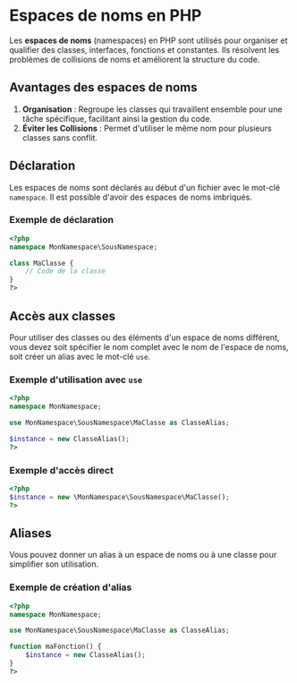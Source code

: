 # Espaces de noms en PHP

Les **espaces de noms** (namespaces) en PHP sont utilisés pour organiser et qualifier des classes, interfaces, fonctions et constantes. Ils résolvent les problèmes de collisions de noms et améliorent la structure du code.

## Avantages des espaces de noms

1. **Organisation** : Regroupe les classes qui travaillent ensemble pour une tâche spécifique, facilitant ainsi la gestion du code.
2. **Éviter les Collisions** : Permet d'utiliser le même nom pour plusieurs classes sans conflit.

## Déclaration

Les espaces de noms sont déclarés au début d'un fichier avec le mot-clé `namespace`. Il est possible d'avoir des espaces de noms imbriqués.

### Exemple de déclaration
```php
<?php
namespace MonNamespace\SousNamespace;

class MaClasse {
    // Code de la classe
}
?>
```

## Accès aux classes

Pour utiliser des classes ou des éléments d'un espace de noms différent, vous devez soit spécifier le nom complet avec le nom de l'espace de noms, soit créer un alias avec le mot-clé `use`.

### Exemple d'utilisation avec `use`
```php
<?php
namespace MonNamespace;

use MonNamespace\SousNamespace\MaClasse as ClasseAlias;

$instance = new ClasseAlias();
?>
```

### Exemple d'accès direct
```php
<?php
$instance = new \MonNamespace\SousNamespace\MaClasse();
?>
```

## Aliases

Vous pouvez donner un alias à un espace de noms ou à une classe pour simplifier son utilisation.

### Exemple de création d'alias
```php
<?php
namespace MonNamespace;

use MonNamespace\SousNamespace\MaClasse as ClasseAlias;

function maFonction() {
    $instance = new ClasseAlias();
}
?>
```